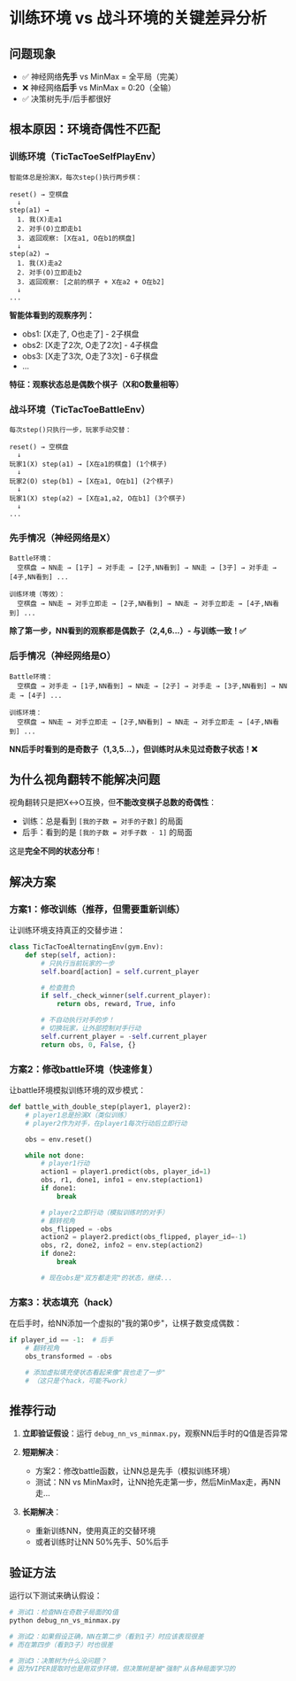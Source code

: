 # 训练环境 vs 战斗环境的关键差异分析

## 问题现象

- ✅ 神经网络**先手** vs MinMax = 全平局（完美）
- ❌ 神经网络**后手** vs MinMax = 0:20（全输）
- ✅ 决策树先手/后手都很好

## 根本原因：环境奇偶性不匹配

### 训练环境（TicTacToeSelfPlayEnv）

```
智能体总是扮演X，每次step()执行两步棋：

reset() → 空棋盘
  ↓
step(a1) →
  1. 我(X)走a1
  2. 对手(O)立即走b1
  3. 返回观察: [X在a1, O在b1的棋盘]
  ↓
step(a2) →
  1. 我(X)走a2
  2. 对手(O)立即走b2
  3. 返回观察: [之前的棋子 + X在a2 + O在b2]
  ↓
...
```

**智能体看到的观察序列：**
- obs1: [X走了, O也走了] - 2子棋盘
- obs2: [X走了2次, O走了2次] - 4子棋盘
- obs3: [X走了3次, O走了3次] - 6子棋盘
- ...

**特征：观察状态总是偶数个棋子（X和O数量相等）**

### 战斗环境（TicTacToeBattleEnv）

```
每次step()只执行一步，玩家手动交替：

reset() → 空棋盘
  ↓
玩家1(X) step(a1) → [X在a1的棋盘] (1个棋子)
  ↓
玩家2(O) step(b1) → [X在a1, O在b1] (2个棋子)
  ↓
玩家1(X) step(a2) → [X在a1,a2, O在b1] (3个棋子)
  ↓
...
```

### 先手情况（神经网络是X）

```
Battle环境：
  空棋盘 → NN走 → [1子] → 对手走 → [2子,NN看到] → NN走 → [3子] → 对手走 → [4子,NN看到] ...

训练环境（等效）：
  空棋盘 → NN走 → 对手立即走 → [2子,NN看到] → NN走 → 对手立即走 → [4子,NN看到] ...
```

**除了第一步，NN看到的观察都是偶数子（2,4,6...）- 与训练一致！✅**

### 后手情况（神经网络是O）

```
Battle环境：
  空棋盘 → 对手走 → [1子,NN看到] → NN走 → [2子] → 对手走 → [3子,NN看到] → NN走 → [4子] ...

训练环境：
  空棋盘 → NN走 → 对手立即走 → [2子,NN看到] → NN走 → 对手立即走 → [4子,NN看到] ...
```

**NN后手时看到的是奇数子（1,3,5...），但训练时从未见过奇数子状态！❌**

## 为什么视角翻转不能解决问题

视角翻转只是把X↔O互换，但**不能改变棋子总数的奇偶性**：

- 训练：总是看到 `[我的子数 = 对手的子数]` 的局面
- 后手：看到的是 `[我的子数 = 对手子数 - 1]` 的局面

这是**完全不同的状态分布**！

## 解决方案

### 方案1：修改训练（推荐，但需要重新训练）

让训练环境支持真正的交替步进：

```python
class TicTacToeAlternatingEnv(gym.Env):
    def step(self, action):
        # 只执行当前玩家的一步
        self.board[action] = self.current_player

        # 检查胜负
        if self._check_winner(self.current_player):
            return obs, reward, True, info

        # 不自动执行对手的步！
        # 切换玩家，让外部控制对手行动
        self.current_player = -self.current_player
        return obs, 0, False, {}
```

### 方案2：修改battle环境（快速修复）

让battle环境模拟训练环境的双步模式：

```python
def battle_with_double_step(player1, player2):
    # player1总是扮演X（类似训练）
    # player2作为对手，在player1每次行动后立即行动

    obs = env.reset()

    while not done:
        # player1行动
        action1 = player1.predict(obs, player_id=1)
        obs, r1, done1, info1 = env.step(action1)
        if done1:
            break

        # player2立即行动（模拟训练时的对手）
        # 翻转视角
        obs_flipped = -obs
        action2 = player2.predict(obs_flipped, player_id=-1)
        obs, r2, done2, info2 = env.step(action2)
        if done2:
            break

        # 现在obs是"双方都走完"的状态，继续...
```

### 方案3：状态填充（hack）

在后手时，给NN添加一个虚拟的"我的第0步"，让棋子数变成偶数：

```python
if player_id == -1:  # 后手
    # 翻转视角
    obs_transformed = -obs

    # 添加虚拟填充使状态看起来像"我也走了一步"
    # （这只是个hack，可能不work）
```

## 推荐行动

1. **立即验证假设**：运行 `debug_nn_vs_minmax.py`，观察NN后手时的Q值是否异常

2. **短期解决**：
   - 方案2：修改battle函数，让NN总是先手（模拟训练环境）
   - 测试：NN vs MinMax时，让NN抢先走第一步，然后MinMax走，再NN走...

3. **长期解决**：
   - 重新训练NN，使用真正的交替环境
   - 或者训练时让NN 50%先手、50%后手

## 验证方法

运行以下测试来确认假设：

```bash
# 测试1：检查NN在奇数子局面的Q值
python debug_nn_vs_minmax.py

# 测试2：如果假设正确，NN在第二步（看到1子）时应该表现很差
# 而在第四步（看到3子）时也很差

# 测试3：决策树为什么没问题？
# 因为VIPER提取时也是用双步环境，但决策树是被"强制"从各种局面学习的
```
